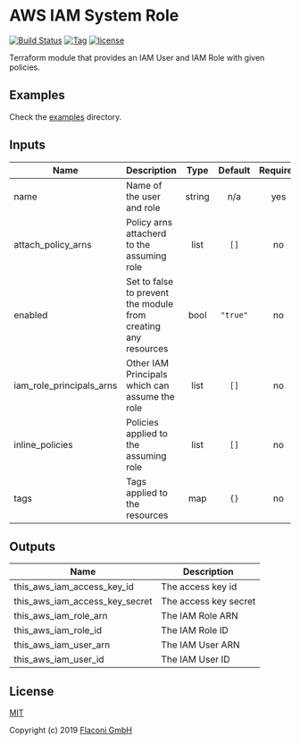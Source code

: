 # AWS IAM System Role

[![Build Status](https://travis-ci.com/Flaconi/terraform-aws-system-user-role.svg?branch=master)](https://travis-ci.com/Flaconi/terraform-aws-system-user-role)
[![Tag](https://img.shields.io/github/tag/Flaconi/terraform-aws-system-user-role.svg)](https://github.com/Flaconi/terraform-aws-system-user-role/releases)
[![license](http://img.shields.io/badge/license-MIT-brightgreen.svg)](http://opensource.org/licenses/MIT)

Terraform module that provides an IAM User and IAM Role with given policies.

## Examples

Check the [examples](examples) directory.


<!-- BEGINNING OF PRE-COMMIT-TERRAFORM DOCS HOOK -->
## Inputs

| Name | Description | Type | Default | Required |
|------|-------------|:----:|:-----:|:-----:|
| name | Name of the user and role | string | n/a | yes |
| attach\_policy\_arns | Policy arns  attacherd to the assuming role | list | `[]` | no |
| enabled | Set to false to prevent the module from creating any resources | bool | `"true"` | no |
| iam\_role\_principals\_arns | Other IAM Principals which can assume the role | list | `[]` | no |
| inline\_policies | Policies applied to the assuming role | list | `[]` | no |
| tags | Tags applied to the resources | map | `{}` | no |

## Outputs

| Name | Description |
|------|-------------|
| this\_aws\_iam\_access\_key\_id | The access key id |
| this\_aws\_iam\_access\_key\_secret | The access key secret |
| this\_aws\_iam\_role\_arn | The IAM Role ARN |
| this\_aws\_iam\_role\_id | The IAM Role ID |
| this\_aws\_iam\_user\_arn | The IAM User ARN |
| this\_aws\_iam\_user\_id | The IAM User ID |

<!-- END OF PRE-COMMIT-TERRAFORM DOCS HOOK -->

## License

[MIT](LICENSE)

Copyright (c) 2019 [Flaconi GmbH](https://github.com/Flaconi)
